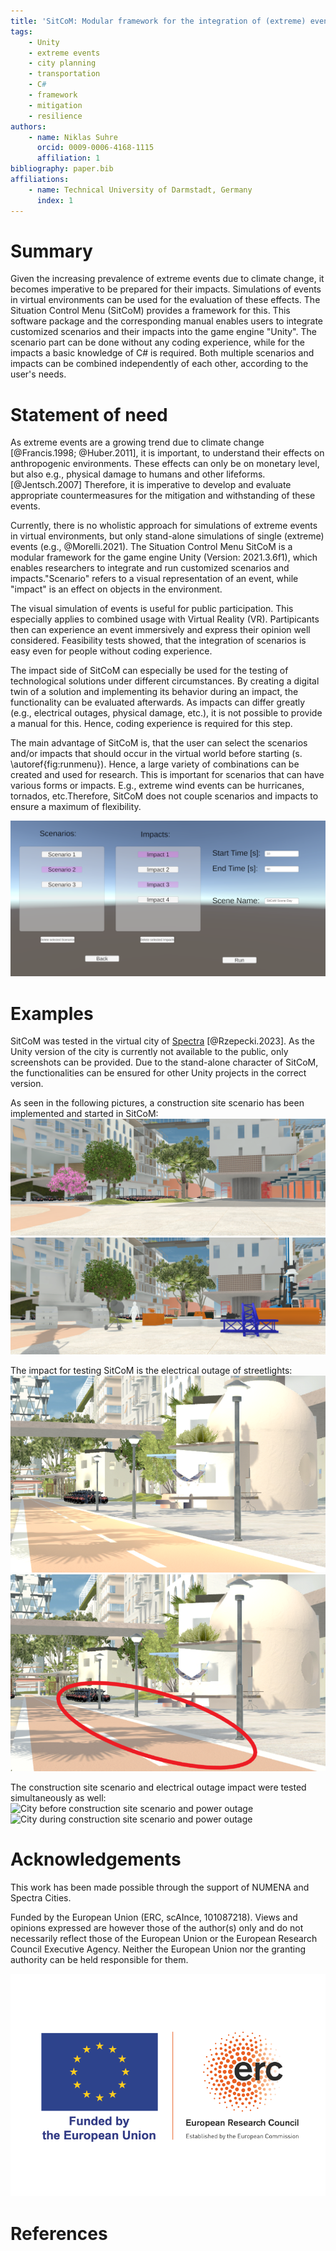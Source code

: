 ```yaml
---
title: 'SitCoM: Modular framework for the integration of (extreme) events and their impacts in Unity'
tags:
    - Unity
    - extreme events
    - city planning
    - transportation
    - C#
    - framework
    - mitigation
    - resilience
authors:
    - name: Niklas Suhre
      orcid: 0009-0006-4168-1115
      affiliation: 1
bibliography: paper.bib
affiliations:
    - name: Technical University of Darmstadt, Germany
      index: 1
---
```


# Summary

Given the increasing prevalence of extreme events due to climate change, it becomes imperative to be prepared for their impacts. Simulations of events in virtual environments can be used for the evaluation of these effects. The Situation Control Menu (SitCoM) provides a framework for this. This software package and the corresponding manual enables users to integrate customized scenarios and their impacts into the game engine "Unity". The scenario part can be done without any coding experience, while for the impacts a basic knowledge of C# is required. Both multiple scenarios and impacts can be combined independently of each other, according to the user's needs.

# Statement of need

As extreme events are a growing trend due to climate change [@Francis.1998; @Huber.2011], it is important, to understand their effects on anthropogenic environments. These effects can only be on monetary level, but also e.g., physical damage to humans and other lifeforms. [@Jentsch.2007] Therefore, it is imperative to develop and evaluate appropriate countermeasures for the mitigation and withstanding of these events.

Currently, there is no wholistic approach for simulations of extreme events in virtual environments, but only stand-alone simulations of single (extreme) events (e.g., @Morelli.2021). The Situation Control Menu SitCoM is a modular framework for the game engine Unity (Version: 2021.3.6f1), which enables researchers to integrate and run customized scenarios and impacts."Scenario" refers to a visual representation of an event, while "impact" is an effect on objects in the environment.

The visual simulation of events is useful for public participation. This especially applies to combined usage with Virtual Reality (VR). Partipicants then can experience an event immersively and express their opinion well considered. Feasibility tests showed, that the integration of scenarios is easy even for people without coding experience.

The impact side of SitCoM can especially be used for the testing of technological solutions under different circumstances. By creating a digital twin of a solution and implementing its behavior during an impact, the functionality can be evaluated afterwards. As impacts can differ greatly (e.g., electrical outages, physical damage, etc.), it is not possible to provide a manual for this. Hence, coding experience is required for this step.

The main advantage of SitCoM is, that the user can select the scenarios and/or impacts that should occur in the virtual world before starting (s. \autoref{fig:runmenu}). Hence, a large variety of combinations can be created and used for research. This is important for scenarios that can have various forms or impacts. E.g., extreme wind events can be hurricanes, tornados, etc.Therefore, SitCoM does not couple scenarios and impacts to ensure a maximum of flexibility.

![Run Menu of SitCoM. The user can select the desired scenarios and impacts that should occur.\label{fig:runmenu}](images/run_scenario.PNG)

# Examples

SitCoM was tested in the virtual city of [Spectra](www.spectracities.com) [@Rzepecki.2023]. As the Unity version of the city is currently not available to the public, only screenshots can be provided. Due to the stand-alone character of SitCoM, the functionalities can be ensured for other Unity projects in the correct version.

As seen in the following pictures, a construction site scenario has been implemented and started in SitCoM:
![City before construction site scenario](images/construction_site_off.PNG)
![City during construction site scenario](images/construction_site_on.PNG)

The impact for testing SitCoM is the electrical outage of streetlights:
![Streetlights before power outage](images/streetlights_on.PNG)
![Streetlights during power outage](images/streetlights_off_with_marking.png)

The construction site scenario and electrical outage impact were tested simultaneously as well:
![City before construction site scenario and power outage](images/scenario_and_impact_off.PNG)
![City during construction site scenario and power outage](images/scenario_and_impact_on.PNG)

# Acknowledgements

This work has been made possible through the support of NUMENA and Spectra Cities.

Funded by the European Union (ERC, scAInce, 101087218). Views and opinions expressed are however those of the author(s) only and do not necessarily reflect those of the European Union or the European Research Council Executive Agency. Neither the European Union nor the granting authority can be held responsible for them.

![](images/erc_logo.png)

# References